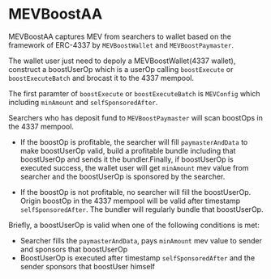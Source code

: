 # MEVBoostAA

MEVBoostAA captures MEV from searchers to wallet based on the framework of ERC-4337 by `MEVBoostWallet` and `MEVBoostPaymaster`.

The wallet user just need to depoly a MEVBoostWallet(4337 wallet), construct a boostUserOp which is a userOp calling `boostExecute` or `boostExecuteBatch` and brocast it to the 4337 mempool.

The first paramter of `boostExecute` or `boostExecuteBatch` is `MEVConfig` which including `minAmount` and `selfSponsoredAfter`.

Searchers who has deposit fund to `MEVBoostPaymaster` will scan boostOps in the 4337 mempool.

- If the boostOp is profitable, the searcher will fill `paymasterAndData` to make boostUserOp valid, build a profitable bundle including that boostUserOp and sends it the bundler.Finally, if boostUserOp is executed success, the wallet user will get `minAmount` mev value from searcher and the boostUserOp is sponsored by the searcher.

- If the boostOp is not profitable, no searcher will fill the boostUserOp. Origin boostOp in the 4337 mempool will be valid after timestamp `selfSponsoredAfter`. The bundler will regularly bundle that boostUserOp.

Briefly, a boostUserOp is valid when one of the following conditions is met:

- Searcher fills the `paymasterAndData`, pays `minAmount` mev value to sender and sponsors that boostUserOp
- BoostUserOp is executed after timestamp `selfSponsoredAfter` and the sender sponsors that boostUser himself

